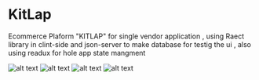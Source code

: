 # KitLap
Ecommerce Plaform "KITLAP" for single vendor application , using Raect library in clint-side and json-server to make database for testig the ui , also using readux for hole app state mangment  


![alt text](https://i.postimg.cc/d18DVhr5/Screen-Shot-2022-08-17-at-12-41-13-AM.png)
![alt text](https://i.postimg.cc/mkmLPCDy/Screen-Shot-2022-08-17-at-12-49-10-AM.png)
![alt text](https://i.postimg.cc/x83ktXdX/Screen-Shot-2022-08-17-at-12-43-16-AM.png)
![alt text](https://i.postimg.cc/MKSNdc8m/Screenshot-139.png)



